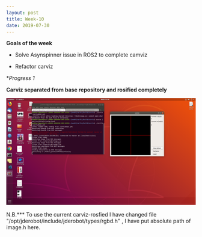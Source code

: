 ```yaml
---
layout: post
title: Week-10
date: 2019-07-30
---	
```


**Goals of the week**

* Solve Asynspinner issue in ROS2 to complete camviz

* Refactor carviz

**Progress 1*

**Carviz separated from base repository and rosified completely**

![carvizrosify](../img/carvizrosify.png)

N.B.***  To use the current carviz-rosfied I have changed file "/opt/jderobot/include/jderobot/types/rgbd.h" , I have put absolute path of image.h here.
